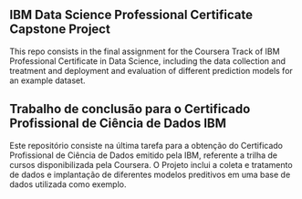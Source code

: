## IBM Data Science Professional Certificate Capstone Project


This repo consists in the final assignment for the Coursera Track of IBM Professional Certificate in Data Science, including the data collection and treatment and deployment and evaluation of different prediction models for an example dataset.


## Trabalho de conclusão para o Certificado Profissional de Ciência de Dados IBM

Este repositório consiste na última tarefa para a obtenção do Certificado Profissional de Ciência de Dados emitido pela IBM, referente a trilha de cursos disponibilizada pela Coursera. O Projeto inclui a coleta e tratamento de dados e implantação de diferentes modelos preditivos em uma base de dados utilizada como exemplo.
